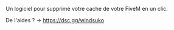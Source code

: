 Un logiciel pour supprimé votre cache de votre FiveM en un clic. 

De l'aides ? -> https://dsc.gg/windsuko
